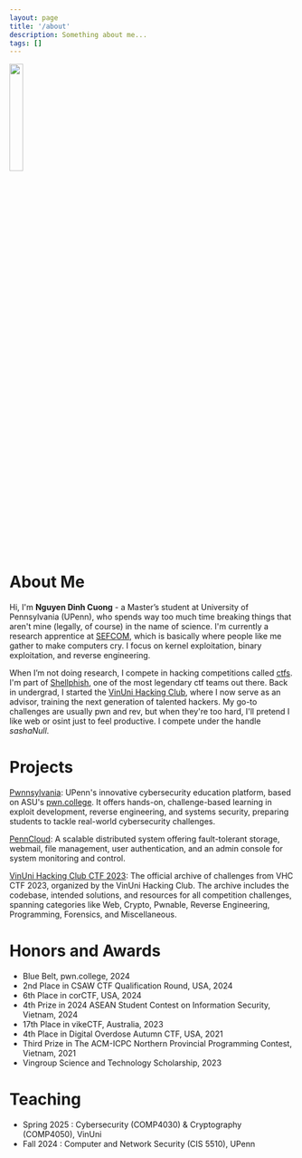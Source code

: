 ```yaml
---
layout: page
title: '/about'
description: Something about me...
tags: [] 
---
```


<img src="{{site.baseurl}}/assets/images/avatar.png" width="22%"/>

# About Me

Hi, I'm **Nguyen Dinh Cuong** - a Master’s student at University of Pennsylvania (UPenn), who spends way too much time breaking things that aren't mine (legally, of course) in the name of science. I'm currently a research apprentice at [SEFCOM](https://sefcom.asu.edu/), which is basically where people like me gather to make computers cry. I focus on kernel exploitation, binary exploitation, and reverse engineering.

When I’m not doing research, I compete in hacking competitions called [ctfs](https://ctftime.org/about/). I'm part of [Shellphish](https://shellphish.net/), one of the most legendary ctf teams out there. Back in undergrad, I started the [VinUni Hacking Club](https://github.com/V1nUn1H4ck1ngClub), where I now serve as an advisor, training the next generation of talented hackers. My go-to challenges are usually pwn and rev, but when they're too hard, I'll pretend I like web or osint just to feel productive. I compete under the handle *sashaNull*.

# Projects
[Pwnnsylvania](https://github.com/sashaNull/dojo): UPenn's innovative cybersecurity education platform, based on ASU's [pwn.college](https://pwn.college). It offers hands-on, challenge-based learning in exploit development, reverse engineering, and systems security, preparing students to tackle real-world cybersecurity challenges.

[PennCloud](https://github.com/sashaNull/PennCloud): A scalable distributed system offering fault-tolerant storage, webmail, file management, user authentication, and an admin console for system monitoring and control.

[VinUni Hacking Club CTF 2023](https://github.com/V1nUn1H4ck1ngClub/VHC_CTF_2023): The official archive of challenges from VHC CTF 2023, organized by the VinUni Hacking Club. The archive includes the codebase, intended solutions, and resources for all competition challenges, spanning categories like Web, Crypto, Pwnable, Reverse Engineering, Programming, Forensics, and Miscellaneous.

# Honors and Awards
- Blue Belt, pwn.college, 2024
- 2nd Place in CSAW CTF Qualification Round, USA, 2024
- 6th Place in corCTF, USA, 2024
- 4th Prize in 2024 ASEAN Student Contest on Information Security, Vietnam, 2024
- 17th Place in vikeCTF, Australia, 2023	
- 4th Place in Digital Overdose Autumn CTF, USA, 2021
- Third Prize in The ACM-ICPC Northern Provincial Programming Contest, Vietnam, 2021
- Vingroup Science and Technology Scholarship, 2023

# Teaching
- Spring 2025 : Cybersecurity (COMP4030) & Cryptography (COMP4050), VinUni
- Fall 2024 : Computer and Network Security (CIS 5510), UPenn